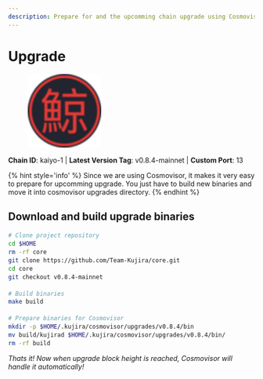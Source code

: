 ```yaml
---
description: Prepare for and the upcomming chain upgrade using Cosmovisor.
---
```


# Upgrade

<figure><img src="https://raw.githubusercontent.com/kj89/cosmos-images/main/logos/kujira.png" width="150" alt=""><figcaption></figcaption></figure>

**Chain ID**: kaiyo-1 | **Latest Version Tag**: v0.8.4-mainnet | **Custom Port**: 13

{% hint style='info' %}
Since we are using Cosmovisor, it makes it very easy to prepare for upcomming upgrade.
You just have to build new binaries and move it into cosmovisor upgrades directory.
{% endhint %}

## Download and build upgrade binaries

```bash
# Clone project repository
cd $HOME
rm -rf core
git clone https://github.com/Team-Kujira/core.git
cd core
git checkout v0.8.4-mainnet

# Build binaries
make build

# Prepare binaries for Cosmovisor
mkdir -p $HOME/.kujira/cosmovisor/upgrades/v0.8.4/bin
mv build/kujirad $HOME/.kujira/cosmovisor/upgrades/v0.8.4/bin/
rm -rf build
```

*Thats it! Now when upgrade block height is reached, Cosmovisor will handle it automatically!*
